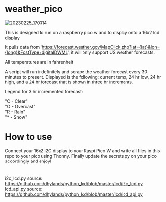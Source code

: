 # weather_pico

![20230225_170314](https://user-images.githubusercontent.com/97217071/221383697-439d28b5-0c7d-4366-848d-be576eadb0ef.jpg)

This is designed to run on a raspberry pico w and to display onto a 16x2 lcd display

It pulls data from 'https://forecast.weather.gov/MapClick.php?lat={lat}&lon={long}&FcstType=digitalDWML', it will only support US weather forecasts.

All temperatures are in fahrenheit

A script will run indefinitely and scrape the weather forecast every 30 minutes to present. Displayed is the following: current temp, 24 hr low, 24 hr high, and a 24 hr forecast that is shown in three hr increments.

Legend for 3 hr incremented forecast:

"C - Clear"<br>
"O - Overcast"<br>
"R - Rain"<br>
"* - Snow"

# How to use
Connect your 16x2 I2C display to your Raspi Pico W and write all files in this repo to your pico using Thonny.
Finally update the secrets.py on your pico accordingly and enjoy!

#
i2c_lcd.py source: https://github.com/dhylands/python_lcd/blob/master/lcd/i2c_lcd.py<br>
lcd_api.py source: https://github.com/dhylands/python_lcd/blob/master/lcd/lcd_api.py
